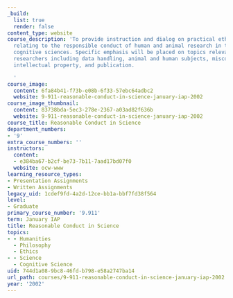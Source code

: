 ```yaml
---
_build:
  list: true
  render: false
content_type: website
course_description: 'To provide instruction and dialog on practical ethical issues
  relating to the responsible conduct of human and animal research in the brain and
  cognitive sciences. Specific emphasis will be placed on topics relevant to young
  researchers including data handling, animal and human subjects, misconduct, mentoring,
  intellectual property, and publication.

  '
course_image:
  content: 6fa84b41-f73b-e08b-6f33-57ebc64adbc2
  website: 9-911-reasonable-conduct-in-science-january-iap-2002
course_image_thumbnail:
  content: 83738bda-5ec3-278e-2367-a03ad82f636b
  website: 9-911-reasonable-conduct-in-science-january-iap-2002
course_title: Reasonable Conduct in Science
department_numbers:
- '9'
extra_course_numbers: ''
instructors:
  content:
  - e384ba67-b2cf-be73-7b11-7aad17bd07f0
  website: ocw-www
learning_resource_types:
- Presentation Assignments
- Written Assignments
legacy_uid: 1cdef9fd-4a2d-12ce-bb1a-bbf7fd38f564
level:
- Graduate
primary_course_number: '9.911'
term: January IAP
title: Reasonable Conduct in Science
topics:
- - Humanities
  - Philosophy
  - Ethics
- - Science
  - Cognitive Science
uid: 744d1a08-9bc8-46fd-b798-e58a2747ba14
url_path: courses/9-911-reasonable-conduct-in-science-january-iap-2002
year: '2002'
---
```

